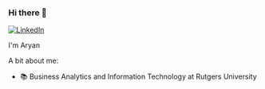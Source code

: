### Hi there 👋
[![LinkedIn](https://img.shields.io/badge/LinkedIn-blue?style=flat-square&logo=linkedin&labelColor=blue)](https://linkedin.com/in/aryankas/)

I'm Aryan

A bit about me:
- 📚 Business Analytics and Information Technology at Rutgers University
